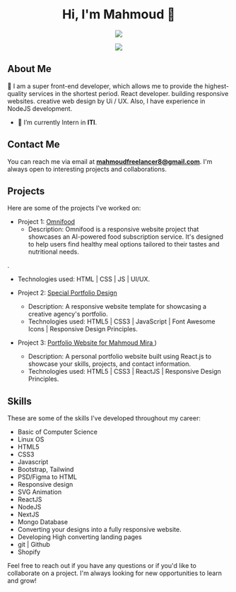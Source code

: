 <h1 align="center">Hi, I'm Mahmoud 👋</h1>
<p align="center">
  <a href="https://www.linkedin.com/in/mahmoudmira18/"><img src="https://img.shields.io/badge/linkedin-%230177B5?style=flat&logo=linkedin&logoColor=white"/></a>
</p>
<p align="center">
  <img src="https://readme-typing-svg.herokuapp.com/?lines=Front%20End%20Developer;Always%20Learning%20New%20Things&font=Fira%20Code&center=true&width=440&height=45&color=fff&vCenter=true&size=22">
</p>

## About Me

🙋 I am a super front-end developer, which allows me to provide the highest-quality services in the shortest period. React developer. building responsive websites. creative web design by Ui / UX. Also, I have experience in NodeJS development.

- 🌱 I’m currently Intern in **ITI**.

## Contact Me

You can reach me via email at **mahmoudfreelancer8@gmail.com**. I'm always open to interesting projects and collaborations.

## Projects

Here are some of the projects I've worked on:

- Project 1: [Omnifood](https://omnifood-healthyfood.netlify.app/)
  - Description: Omnifood is a responsive website project that showcases an AI-powered food subscription service. It's designed to help users find healthy meal options tailored to their tastes and nutritional needs.

.
  - Technologies used: HTML | CSS | JS | UI/UX.
  
- Project 2: [Special Portfolio Design
](https://personal-website88.netlify.app/)
  - Description: A responsive website template for showcasing a creative agency's portfolio.
  - Technologies used: HTML5 | CSS3 | JavaScript | Font Awesome Icons | Responsive Design Principles.
 
- Project 3: [Portfolio Website for Mahmoud Mira
](https://mahmoudportfolio18.netlify.app/))
  - Description: A personal portfolio website built using React.js to showcase your skills, projects, and contact information.
  - Technologies used: HTML5 | CSS3 | ReactJS | Responsive Design Principles.

## Skills

These are some of the skills I've developed throughout my career:

- Basic of Computer Science
- Linux OS
- HTML5
- CSS3
- Javascript
- Bootstrap, Tailwind
- PSD/Figma to HTML
- Responsive design
- SVG Animation
- ReactJS
- NodeJS
- NextJS
- Mongo Database
- Converting your designs into a fully responsive website.
- Developing High converting landing pages
- git | Github
- Shopify


Feel free to reach out if you have any questions or if you'd like to collaborate on a project. I'm always looking for new opportunities to learn and grow!

